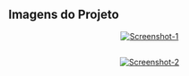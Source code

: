 ## Imagens do Projeto

<div align="center">
<a href="https://ibb.co/z88N1gt"><img src="https://i.ibb.co/s55th4X/Screenshot-1.png" alt="Screenshot-1" border="0"></a>

##
  
<a href="https://ibb.co/LQPdqBy"><img src="https://i.ibb.co/yhRFMKC/Screenshot-2.png" alt="Screenshot-2" border="0"></a>
</div>
